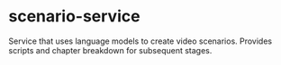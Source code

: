 # scenario-service

Service that uses language models to create video scenarios.
Provides scripts and chapter breakdown for subsequent stages.
